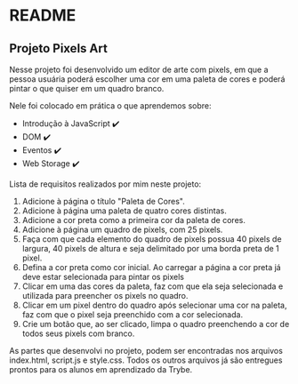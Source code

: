 # README
## Projeto Pixels Art <br />

Nesse projeto foi desenvolvido um editor de arte com pixels, em que a pessoa usuária poderá escolher uma cor em uma paleta de cores e poderá pintar o que quiser em um quadro branco.

Nele foi colocado em prática o que aprendemos sobre: <br />
- Introdução à JavaScript :heavy_check_mark: <br />
- DOM :heavy_check_mark: <br />
- Eventos :heavy_check_mark: <br />
- Web Storage :heavy_check_mark: <br />

Lista de requisitos realizados por mim neste projeto: <br />
1. Adicione à página o título "Paleta de Cores". <br />
2. Adicione à página uma paleta de quatro cores distintas. <br />
3. Adicione a cor preta como a primeira cor da paleta de cores. <br />
4. Adicione à página um quadro de pixels, com 25 pixels. <br />
5. Faça com que cada elemento do quadro de pixels possua 40 pixels de largura, 40 pixels de altura e seja delimitado por uma borda preta de 1 pixel. <br />
6. Defina a cor preta como cor inicial. Ao carregar a página a cor preta já deve estar selecionada para pintar os pixels <br />
7. Clicar em uma das cores da paleta, faz com que ela seja selecionada e utilizada para preencher os pixels no quadro. <br />
8. Clicar em um pixel dentro do quadro após selecionar uma cor na paleta, faz com que o pixel seja preenchido com a cor selecionada. <br />
9. Crie um botão que, ao ser clicado, limpa o quadro preenchendo a cor de todos seus pixels com branco. <br />

As partes que desenvolvi no projeto, podem ser encontradas nos arquivos index.html, script.js e style.css. Todos os outros arquivos já são entregues prontos para os alunos em aprendizado da Trybe.
<!-- Olá, Tryber!
Esse é apenas um arquivo inicial para o README do seu projeto no qual você pode customizar e reutilizar todas as vezes que for executar o trybe-publisher.

Para deixá-lo com a sua cara, basta alterar o seguinte arquivo da sua máquina: ~/.student-repo-publisher/custom/_NEW_README.md

É essencial que você preencha esse documento por conta própria, ok?
Não deixe de usar nossas dicas de escrita de README de projetos, e deixe sua criatividade brilhar!
:warning: IMPORTANTE: você precisa deixar nítido:
- quais arquivos/pastas foram desenvolvidos por você; 
- quais arquivos/pastas foram desenvolvidos por outra pessoa estudante;
- quais arquivos/pastas foram desenvolvidos pela Trybe.
-->
